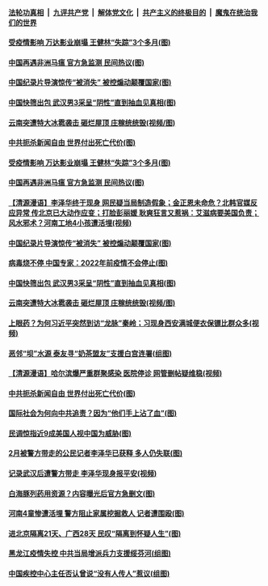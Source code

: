 

####  [法轮功真相](../../../../basic/blob/master/README.md?t=04250531) &nbsp;|&nbsp; [九评共产党](../../../../9ping.md/blob/master/README.md?t=04250531) &nbsp;|&nbsp; [解体党文化](../../../../jtdwh.md/blob/master/README.md?t=04250531)  &nbsp;|&nbsp; [共产主义的终极目的](../../../../gczydzjmd.md/blob/master/README.md?t=04250531) &nbsp;|&nbsp; [魔鬼在统治我们的世界](../../../../mgztzwmdsj.md/blob/master/README.md?t=04250531) 

#### [受疫情影响 万达影业崩塌 王健林“失踪”3个多月(图)](../pages/p1/930942.md?t=04250531) 

#### [中国再遇非洲马瘟 官方急监测 民间热议(图)](../pages/p1/930833.md?t=04250531) 

#### [中国纪录片导演惊传“被消失” 被控煽动颠覆国家(图)](../pages/p1/930825.md?t=04250531) 

#### [中国快筛出包 武汉男3采呈“阴性”直到抽血见真相(图)](../pages/p1/930823.md?t=04250531) 

#### [云南突遭特大冰雹袭击 砸烂屋顶 庄稼统统毁(视频/图)](../pages/p1/930816.md?t=04250531) 

#### [中共扼杀新闻自由 世界付出死亡代价(图)](../pages/p1/930763.md?t=04250531) 

#### [受疫情影响 万达影业崩塌 王健林“失踪”3个多月(图)](../pages/p1/930942.md?t=04250531) 

#### [中国再遇非洲马瘟 官方急监测 民间热议(图)](../pages/p1/930833.md?t=04250531) 

#### [【清源漫语】李泽华终于现身 网民疑当局制造假象；金正恩未命危？北韩官媒反应异常 传北京已大动作应变；打脸彭丽媛 耿爽狂言又惹祸：艾滋病要美国负责；风水邪术？河南工地4小孩遭活埋(视频)](../pages/p1/930872.md?t=04250531) 

#### [中国纪录片导演惊传“被消失” 被控煽动颠覆国家(图)](../pages/p1/930825.md?t=04250531) 

#### [病毒烧不停 中国专家：2022年前疫情不会停止(图)](../pages/p1/930838.md?t=04250531) 

#### [中国快筛出包 武汉男3采呈“阴性”直到抽血见真相(图)](../pages/p1/930823.md?t=04250531) 

#### [云南突遭特大冰雹袭击 砸烂屋顶 庄稼统统毁(视频/图)](../pages/p1/930816.md?t=04250531) 

#### [上眼药？为何习近平突然到访“龙脉”秦岭；习现身西安满城便衣保镖比群众多(视频)](../pages/p1/930805.md?t=04250531) 

#### [恶邻“坝”水源 泰友寻“奶茶盟友”支援白宫连署(组图)](../pages/p1/930809.md?t=04250531) 

#### [【清源漫语】哈尔滨爆严重群聚感染 医院停诊 网管删帖疑维稳(视频)](../pages/p1/930768.md?t=04250531) 

#### [中共扼杀新闻自由 世界付出死亡代价(图)](../pages/p1/930763.md?t=04250531) 

#### [国际社会为何向中共追责？因为“他们手上沾了血”(图)](../pages/p1/930713.md?t=04250531) 

#### [民调惊指近9成美国人视中国为威胁(图)](../pages/p1/930746.md?t=04250531) 

#### [2月被警方带走的公民记者李泽华已获释 多人仍失联(图)](../pages/p1/930718.md?t=04250531) 

#### [记录武汉后遭警方带走 李泽华现身报平安(视频)](../pages/p1/930721.md?t=04250531) 

#### [白海豚列药用资源？内容曝光后官方急删文(图)](../pages/p1/930710.md?t=04250531) 

#### [河南4童惨遭活埋 警方阻止家属挖掘救人 记者遭围殴(图)](../pages/p1/930703.md?t=04250531) 

#### [进北京隔离21天、广西28天 民叹“隔离到怀疑人生”(图)](../pages/p1/930706.md?t=04250531) 

#### [黑龙江疫情失控 中共当局增派兵力支援绥芬河(组图)](../pages/p1/930691.md?t=04250531) 

#### [中国疾控中心主任否认曾说“没有人传人”惹议(组图)](../pages/p1/930638.md?t=04250531) 

